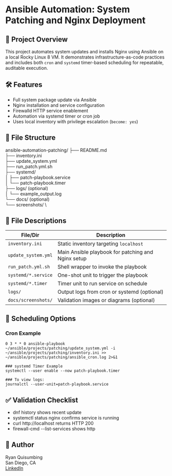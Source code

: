 # Ansible Automation: System Patching and Nginx Deployment

## 📌 Project Overview
This project automates system updates and installs Nginx using Ansible on a local Rocky Linux 8 VM. It demonstrates infrastructure-as-code practices and includes both `cron` and `systemd` timer-based scheduling for repeatable, auditable execution.

## 🛠️ Features
- Full system package update via Ansible
- Nginx installation and service configuration
- Firewalld HTTP service enablement
- Automation via systemd timer or cron job
- Uses local inventory with privilege escalation (`become: yes`)

## 📁 File Structure
ansible-automation-patching/
├── README.md\
├── inventory.ini\
├── update_system.yml\
├── run_patch.yml.sh\
├── systemd/ \
│ ├── patch-playbook.service\
│ └── patch-playbook.timer\
├── logs/ (optional)\
│ └── example_output.log\
└── docs/ (optional)\
└── screenshots/ \


## 🔧 File Descriptions

| File/Dir                    | Description |
|----------------------------|-------------|
| `inventory.ini`            | Static inventory targeting `localhost` |
| `update_system.yml`        | Main Ansible playbook for patching and Nginx setup |
| `run_patch.yml.sh`         | Shell wrapper to invoke the playbook |
| `systemd/*.service`        | One-shot unit to trigger the playbook |
| `systemd/*.timer`          | Timer unit to run service on schedule |
| `logs/`                    | Output logs from cron or systemd (optional) |
| `docs/screenshots/`        | Validation images or diagrams (optional) |

## 📅 Scheduling Options

### Cron Example
```cron
0 3 * * 0 ansible-playbook ~/ansible/projects/patching/update_system.yml -i ~/ansible/projects/patching/inventory.ini >> ~/ansible/projects/patching/ansible_cron.log 2>&1

### systemd Timer Example
systemctl --user enable --now patch-playbook.timer

### To view logs:
journalctl --user-unit=patch-playbook.service
```

## ✅ Validation Checklist
- dnf history shows recent update
- systemctl status nginx confirms service is running
- curl http://localhost returns HTTP 200
- firewall-cmd --list-services shows http

## 👤 Author
Ryan Quisumbing \
San Diego, CA \
[LinkedIn](http://linkedin.com/in/ryan-quisumbing)
